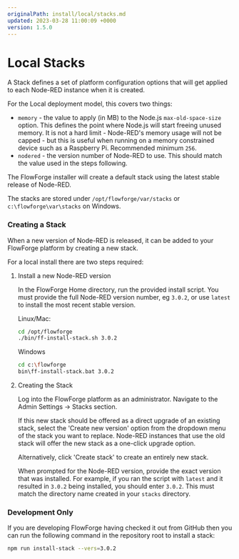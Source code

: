 ```yaml
---
originalPath: install/local/stacks.md
updated: 2023-03-28 11:00:09 +0000
version: 1.5.0
---
```

# Local Stacks

A Stack defines a set of platform configuration options that will get
applied to each Node-RED instance when it is created.

For the Local deployment model, this covers two things:

 - `memory` - the value to apply (in MB) to the Node.js `max-old-space-size` option.
    This defines the point where Node.js will start freeing unused memory. It is
    not a hard limit - Node-RED's memory usage will not be capped - but this
    is useful when running on a memory constrained device such as a Raspberry Pi. Recommended minimum `256`.
 - `nodered` - the version number of Node-RED to use. This should match the value used in the steps following.

The FlowForge installer will create a default stack using the latest stable
release of Node-RED.

The stacks are stored under `/opt/flowforge/var/stacks` or `c:\flowforge\var\stacks` on Windows.

### Creating a Stack

When a new version of Node-RED is released, it can be added to your FlowForge
platform by creating a new stack.

For a local install there are two steps required:

1. Install a new Node-RED version

   In the FlowForge Home directory, run the provided install script. You
   must provide the full Node-RED version number, eg `3.0.2`, or use `latest` to install the most recent stable version.

   Linux/Mac:
   ```bash
   cd /opt/flowforge
   ./bin/ff-install-stack.sh 3.0.2
   ```

   Windows
   ```bash
   cd c:\flowforge
   bin\ff-install-stack.bat 3.0.2
   ```

2. Creating the Stack

   Log into the FlowForge platform as an administrator. Navigate to the
   Admin Settings -> Stacks section.

   If this new stack should be offered as a direct upgrade of an existing stack, select the 'Create new version' option from the dropdown menu
   of the stack you want to replace. Node-RED instances that use the old stack
   will offer the new stack as a one-click upgrade option.

   Alternatively, click 'Create stack' to create an entirely new stack.

   When prompted for the Node-RED version, provide the exact version that was installed. For example, if you ran the script with `latest` and it resulted in `3.0.2` being installed, you should enter `3.0.2`. This must
   match the directory name created in your `stacks` directory.


### Development Only

If you are developing FlowForge having checked it out from GitHub then you can run 
the following command in the repository root to install a stack:

```bash
npm run install-stack --vers=3.0.2
```

